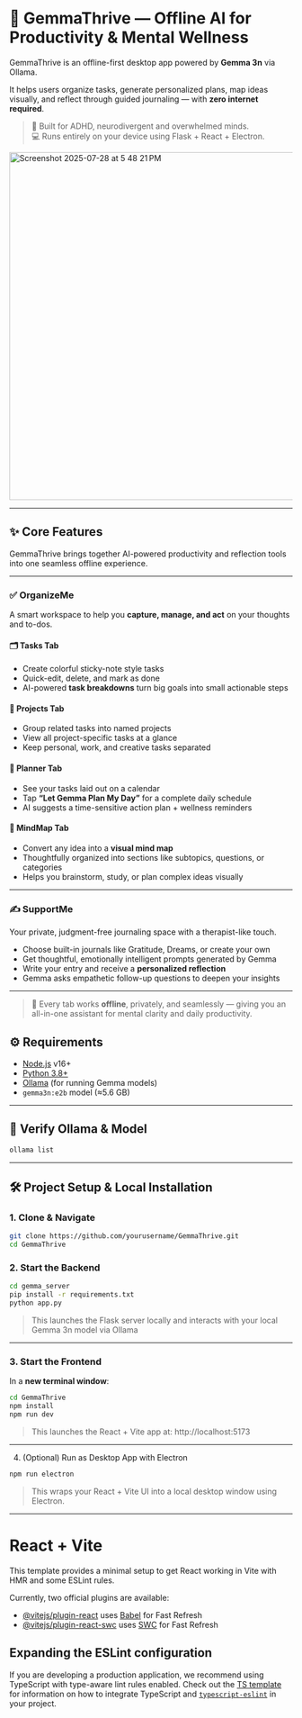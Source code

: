 # 🌿 GemmaThrive — Offline AI for Productivity & Mental Wellness
GemmaThrive is an offline-first desktop app powered by **Gemma 3n** via Ollama. 

It helps users organize tasks, generate personalized plans, map ideas visually, and reflect through guided journaling — with **zero internet required**.

> 🧠 Built for ADHD, neurodivergent and overwhelmed minds.  
> 💻 Runs entirely on your device using Flask + React + Electron.

<img width="962" height="618" alt="Screenshot 2025-07-28 at 5 48 21 PM" src="https://github.com/user-attachments/assets/0664a9f5-22fb-423d-bd90-77824c8a4389" />

---
## ✨ Core Features

GemmaThrive brings together AI-powered productivity and reflection tools into one seamless offline experience.

---

### ✅ OrganizeMe

A smart workspace to help you **capture, manage, and act** on your thoughts and to-dos.

#### 🗂️ Tasks Tab
- Create colorful sticky-note style tasks
- Quick-edit, delete, and mark as done
- AI-powered **task breakdowns** turn big goals into small actionable steps

#### 🧩 Projects Tab
- Group related tasks into named projects
- View all project-specific tasks at a glance
- Keep personal, work, and creative tasks separated

#### 📅 Planner Tab
- See your tasks laid out on a calendar
- Tap **“Let Gemma Plan My Day”** for a complete daily schedule
- AI suggests a time-sensitive action plan + wellness reminders

#### 🧠 MindMap Tab
- Convert any idea into a **visual mind map**
- Thoughtfully organized into sections like subtopics, questions, or categories
- Helps you brainstorm, study, or plan complex ideas visually

---

### ✍️ SupportMe

Your private, judgment-free journaling space with a therapist-like touch.

- Choose built-in journals like Gratitude, Dreams, or create your own
- Get thoughtful, emotionally intelligent prompts generated by Gemma
- Write your entry and receive a **personalized reflection**
- Gemma asks empathetic follow-up questions to deepen your insights

---

> 🔁 Every tab works **offline**, privately, and seamlessly — giving you an all-in-one assistant for mental clarity and daily productivity.

## ⚙️ Requirements

- [Node.js](https://nodejs.org/en/) v16+
- [Python 3.8+](https://www.python.org/)
- [Ollama](https://ollama.com/library/gemma3n) (for running Gemma models)
- `gemma3n:e2b` model (≈5.6 GB)

---
## 🧪 Verify Ollama & Model

```bash
ollama list
```

---

## **🛠️ Project Setup & Local Installation**

### 1. Clone & Navigate

```bash
git clone https://github.com/yourusername/GemmaThrive.git
cd GemmaThrive
```

### 2. Start the Backend
```bash
cd gemma_server
pip install -r requirements.txt
python app.py
```

> This launches the Flask server locally and interacts with your local Gemma 3n model via Ollama

---

### 3. Start the Frontend

In a **new terminal window**:

```bash
cd GemmaThrive
npm install
npm run dev
```

> This launches the React + Vite app at: http://localhost:5173

---

4. (Optional) Run as Desktop App with Electron
```bash
npm run electron
```

> This wraps your React + Vite UI into a local desktop window using Electron.

---

# React + Vite

This template provides a minimal setup to get React working in Vite with HMR and some ESLint rules.

Currently, two official plugins are available:

- [@vitejs/plugin-react](https://github.com/vitejs/vite-plugin-react/blob/main/packages/plugin-react) uses [Babel](https://babeljs.io/) for Fast Refresh
- [@vitejs/plugin-react-swc](https://github.com/vitejs/vite-plugin-react/blob/main/packages/plugin-react-swc) uses [SWC](https://swc.rs/) for Fast Refresh

## Expanding the ESLint configuration

If you are developing a production application, we recommend using TypeScript with type-aware lint rules enabled. Check out the [TS template](https://github.com/vitejs/vite/tree/main/packages/create-vite/template-react-ts) for information on how to integrate TypeScript and [`typescript-eslint`](https://typescript-eslint.io) in your project.
